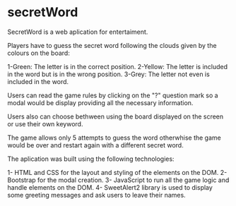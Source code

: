 # secretWord
SecretWord is a web aplication for entertaiment.

Players have to guess the secret word following the clouds given by the colours on the board:

1-Green: The letter is in the correct position.
2-Yellow: The letter is included in the word but is in the wrong position.
3-Grey: The letter not even is included in the word.

Users can read the game rules by clicking on the "?" question mark so a modal would be display providing all the necessary information.

Users also can choose bethween using the board displayed on the screen or use their own keyword.

The game allows only 5 attempts to guess the word otherwhise the game would be over and restart again with a different secret word.

The aplication was built using the following technologies:

1- HTML and CSS for the layout and styling of the elements on the DOM.
2- Bootstrap for the modal creation.
3- JavaScript to run all the game logic and handle elements on the DOM.
4- SweetAlert2 library is used to display some greeting messages and ask users to leave their names.